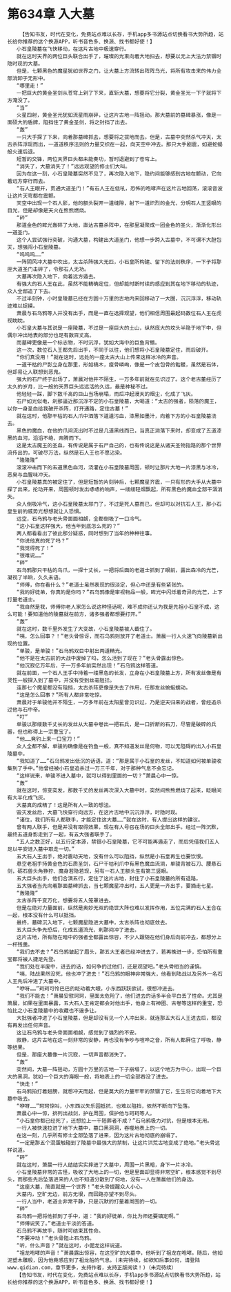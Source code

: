 # 第634章 入大墓
        【告知书友，时代在变化，免费站点难以长存，手机app多书源站点切换看书大势所趋，站长给你推荐的这个换源APP，听书音色多、换源、找书都好使！】
       小石皇陵墓在飞快移动，在这片古地中极速穿行。
       就在这时天界的两位巨头联合出手了，璀璨的光束向着大地扫去，想要以无上大法力禁锢时隐时现的大墓。
       但是，七颗黑色的魔星犹如世界之门，让大墓上方流转出阵阵乌光，将所有攻击来的伟力全部消卸于无形中。
       “哪里走！”
       一把巨大的黄金圣剑从苍穹上剁了下来，直斩大墓，想要将它分裂，黄金圣光一下子就将下方淹没了。
       “当”
       火星四射，黄金圣光犹如流星雨崩碎，让这片古地一阵摇动。那大墓前的墓碑暴涨，像是一面硕大的盾牌，阻挡住了黄金圣剑，将之封挡了出去。
       “轰”
       一只大手探了下来，向着那墓碑抓去，想要将之拔地而去。但是，古墓中突然杀气冲天，太古杀阵浮现而出，一道道秩序法则的力量交织在一起，向天空中冲去。那只大手剧震，如避蛇蝎般火速后退。
       短暂的交锋，两位天界巨头都未能奏功，暂时退避到了苍穹上。
       “消失了，大墓消失了！”远远观望的修士们大叫。
       因为在这一刻，小石皇陵墓突然不见了，再次隐入地下，隐约间能够感到古地在颤动，它向着远方穿行而去。
       “石人王眼开，贯通大道圣门！”有石人王在低吼，恐怖的咆哮声在这片古地回荡，滚滚音波让这片天穹都在震颤。
       天空中出现一个石人影，他的额头裂开一道缝隙，射下一道炽烈的金光，分明石人王竖眼的目光，但是却像是天火在熊熊燃烧。
       “砰”
       那道金色的眸光轰碎了大地，直达古墓杀阵中，在那里凝聚成一团金色的圣火，渐渐化形出一道圣门。
       这个人尝试强行突破，沟通大墓，构建出大道圣门，他想一步跨入古墓中，不可谓不大胆包天，想强闯小石皇陵墓。
       “呜呜呜……”
       一阵阴风冲大墓中吹出，太古杀阵强大无匹，小石皇所构建、留下的法则秩序，一下子将那座大道圣门击碎了，令那石人无功。
       大墓再次隐入地下，向着远方遁去。
       有强大的石人王在此，虽然不能精确定位，但却能时断时续的感应到其在地下移动的轨迹，众人全部追了下去。
       不过半刻钟，小时皇陵墓已经在方圆十万里的古地内来回移动了一大圈，沉沉浮浮，移动轨迹难以捉摸。
       萧晨与石乌鸦等人并没有出手，而是一直在选择观望，他们相信周围最起码数位石人王在虎视眈眈。
       小石皇大墓与其说是一座陵墓，不过是一座巨大的土山，纵然庞大的坟头半隐于地下中，但偶尔冲出地表的部分也足有数百丈高。
       而墓碑更像是一个标志物，不时沉浮，犹如大海中的巨鱼背鳍。
       这一次，数位石人王都先后出手，不同于以往，他们想将小石皇陵墓定住，而后破开。
       “你们真没用！”就在这时，远处的一座太古大山上传来这样冰冷的声音。
       一道干枯的尸影立身在那里，形如槁木，瘦骨嶙峋，像是一个皮包骨的骷髅，虽然是石体，但却易让人联想到恶鬼。
       强大的石尸终于出场了，萧晨对他并不陌生，一万多年前就在见识过了。这个老古董经历了太久的岁月，比一般的天界巨头远远活的久远，最是神秘不过。
       他轻轻一踩，脚下数千高的巨山当场崩塌，而后冲起漫天的烟尘，化成了飞灰。
       石尸如光似电，刹那逼近那沉浮不定的小石皇陵墓，大喝道：“太古的强者，陨落的魔王，以你一身圣血给我破开杀阵，打开通路，定住古墓！”
       就在这时，他那干枯的石人爪中洒落下道道污血，漆黑如墨汁，向着下方的小石皇陵墓浇去。
       黑色的魔血，在他的爪间流出时不过是几道黑线而已，当真正淌落下来时，却变成了五道漆黑的血河，滔滔不绝，奔腾而下。
       这是太古魔王的圣血，有传说是属于石尸自己的，也有传说这是从诸天圣物指路的那个世界流传出的，可破尽万法，纵然是石人王也不愿沾染。
       “隆隆隆”
       滚滚冲击而下的五道黑色血河，浇灌在小石皇陵墓周围，顿时让那片大地一片漆黑与冰冷，恶臭与血腥味冲天。
       小石皇陵墓真的被定住了，但是短暂的片刻钟后，七颗魔星齐震，一只有形的大手从大墓中探了出来，抡动开来，周围顿时发出哧哧的响声，一缕缕轻烟飘起，所有黑色的魔血全部干涸消失。
       众人倒吸冷气，这小石皇陵墓太邪门了，不过是死人墓而已，但却可以对抗石人王，那小石皇生前的威势光想想就让人恐惧。
       远空，石乌鸦与老头骨面面相觑，全都倒吸了一口冷气。
       “这小石皇这样强大，他当年到底怎么死的？”
       两人都看看出了彼此那分疑惑，同时想到了当年的种种往事。
       “你说他真的死了吗？”
       “我觉得死了！”
       “很难说……”
       “砰”
       石乌鸦那只干枯的鸟爪，一探十丈长，一把将后面的老道士抓到了眼前，露出森冷的光芒，凝视了半晌，久久未语。
       “师傅，你在看什么？”老道士虽然表现的很淡定，但心中还是有些紧张的。
       “我的好徒弟，你真的是你吗？”石乌鸦像是审视物品一般，眸光中闪烁着奇异的光芒，上下打量老道士。
       “我自然是我，师傅你老人家怎么说这种怪话呢，难不成你还认为我是先祖小石皇不成，这么可能！要知道他的陵墓就在前方，诸多强者都想要打开。”
       “轰”
       就在这时，数千里外发生了大变故，小石皇陵墓被人截住了。
       “咦，怎么回事？！”老头骨惊讶，而石乌鸦则放开了老道士。萧晨一行人火速飞向陵墓新出现的位置。
       “单骏，是单骏！”石乌鸦双目中射出两道精光。
       “他不是在太古前的大战中废掉了吗，怎么活到了现在？”老头骨露出惊色。
       “他沉寂亿万年后，于一万多年前突然出现！”石乌鸦这样答道。
       就在前面，一个石人王手中持着一缕黑色的长发，立身在小石皇陵墓上方，所有发丝像是有灵性一般探入到了墓中，并没有受到丝毫阻拦。
       连那七个魔星都没有阻挡，太古杀阵更像是失去了作用，任那发丝蜿蜒蠕动。
       “这是怎么回事？”所有人都非常吃惊。
       萧晨对于单骏他并不陌生，一万多年前在太阳星曾见识过，乃是逆天归来的战者，曾经追杀过他与石中帝。
       “叮”
       单骏以那缕数千丈长的发丝从大墓中卷出一把石兵，是一口折断的石刀，尽管是破碎的兵器，但也称得上一宗重宝了。
       “他……竟钓上来一口宝刀！”
       众人全都不解，单骏的确像是在钓鱼一般，真不知道发丝是何物，可以无阻碍的出入小石皇陵墓中。
       “我知道了……”石乌鸦发出低沉的话语，道：“那是属于小石皇的发丝，不知道如何被单骏收集到了手中。”他曾经被小石皇追杀过一万三千年，对于那种气息不会忘记。
       “这样说来，单骏不进入墓中，就可以得到里面的一切？”萧晨心中一惊。
       “轰”
       就在这时，惊变突发，那数千丈的发丝再次深入大墓中时，突然间熊熊燃烧了起来，眨眼间有大半化成飞灰。
       大墓真的成精了！这是所有人一致的想法。
       毁灭发丝后，大墓飞快穿行向远方，在这片古地中沉沉浮浮，时隐时现。
       “诸位，我们所有人都联手，才能定住这大墓……”就在这时，有人提出这样的建议。
       曾有两人联手，但是并没有取得效果，现在有人号召在场的巨头全部出手。经过一阵沉默，最终五道身影走到了一起，有五大强者联手了。
       “五人之数正好，以五行定本源，禁锢小石皇陵墓，它不可能再遁走了，而后凭借我们五人足以平安进入墓中取走一切。”
       五大石人王出手，绝对震动天地，没有什么可以阻挡，纵然是小石皇再生也要饮恨。
       悬空老祖手持黄金色的石质圣剑，石尸干枯利爪中有黑色魔血流淌，单骏背被石刀、腰悬石剑，砺石兽头角狰狞、魔身若隐若现，另有一石人王额头生有第三竖眼。
       五大巨头出手，他们合演五行，定住了这片古地，封住了小石皇陵墓的所有退路。
       五大强者当先向着那面墓碑抓去，当七颗魔星冲出时，五人更是一齐出手，要摘走七星。
       “轰隆隆”
       太古杀阵千变万化，想要将五人笼罩进去。
       但是在绝对力量面前，纵然是奥妙无双的绝世大阵也难以发挥作用，五位完满的石人王合在一起，根本没有什么可以抵挡。
       最终，墓碑沉入地下，七颗魔星隐进大墓中，太古杀阵也彻底敛去。
       五大巨头争先恐后，化成五道流光，刹那间冲了进去。
       这片古地，所有隐在暗中的强者全都露出惊容，不少人跟随在他们身后向前冲去，都想分上一杯残羹。
       “我们去不去？”石乌鸦皱起了眉头，那五大王者已经冲进去了，若再晚进一步，恐怕所有重宝都将被人捷足先登。
       “我们处在半废中，进去的话，如何争的过他们，还是观望吧。”老头骨相当的谨慎。
       “咦，陆战果然没死，他也冲了进去！”石乌鸦的眼神非常强大，他看到陆战以及另外一名石人王先后冲进了大墓中。
       “咿呀……”珂珂可怜巴巴的眨动着大眼，小东西跃跃欲试，很想冲进去。
       “我们不能去！”萧晨安慰珂珂，里面太危险了，他们进去的话多半会平白丢了性命。尤其是萧晨，如果在里面暴露，五大石人王肯定都会对他出手，他身上有神图、古卷等这样的重宝，恐怕比之小石皇陵墓中的收藏也不遑多让。
       大批强者冲进了小石皇陵墓，但是却没有见一个人冲出来，就连那五大石人王进去后，都没有再发出任何声音。
       这让石乌鸦与老头骨面面相觑，感觉到了强烈的不安。
       寂静，这片古地在这一刻非常的安静，再也没有争吵与喧哗之音，所有人都屏住了呼吸，静等结果。
       但是，那座大墓像一片沉寂，一切声音都消失了。
       “轰”
       突然间，大墓一阵摇动，方圆十万里的古地一下子崩塌了，以这个地方为中心，出现一个巨大的黑洞，犹如一个巨大的海眼一般，将地表上的一切全部吞没了进去。
       “快走！”
       石乌鸦拍打着翅膀，就想冲天而起，但是莫大的力量牢牢的禁锢了它，生生将它向着地下大墓中吸去。
       “咿呀……”珂珂惊叫，小东西以失乐园抵抗，也难以阻挡，依然不断向下坠落。
       萧晨心中一惊，排列出战剑，护在周围，保护他与珂珂等人。
       “小石皇你都已经死了，还想拉上一干陪葬者不成？”石乌鸦极力对抗，但是根本无用。
       一行人被快速拉进了地下大墓中，墓口黑洞洞，吞噬地表上的一切。
       在这一刻，几乎所有修士全部坠落了进来，因为这片古地彻底的崩塌了。
       “一定是那五个混蛋触碰到了陵墓中最强大的禁制，让这片洪荒古地变成了绝地。”老头骨这样说道。
       “砰”
       就在这时，萧晨一行人结结实实摔进了大墓中，周围一片黑暗，身下一片冰冷。
       小石皇陵墓非常的古怪，吸收了大地上的一切，但是里面却显得非常空旷，根本感觉不到尽头，而那些先后坠落进来的人也不知道分散到了何地，没有一人在萧晨他们的身边。
       “这座大墓，简直就是一个世界！”老头骨提醒众人小心。
       大墓内，空旷无边，前方无垠，而回路亦望不到尽头。
       一行人当中，老道士非常平静，只是沉默的打量着周围的一切。
       “砰”
       石乌鸦一把将他抓到了手中，道：“我的好徒弟，你比为师还要镇定啊。”
       “师傅说笑了。”老道士平淡的答道。
       石乌鸦不再放手，随时可结束其性命。
       “不要冲动！”老头骨阻止石乌鸦。
       “听，什么声音？”就在这时，小倔龙这样说道。
       “祖龙咆哮的声音！”萧晨露出惊容，在这空旷的大墓中，他听到了祖龙在咆哮。随后，他如泥塑木雕般，因为他竟感应到了祖龙船的气息。(未完待续，如欲知后事如何，请登陆www.qidian.com，章节更多，支持作者，支持正版阅读！)（未完待续）
       【告知书友，时代在变化，免费站点难以长存，手机app多书源站点切换看书大势所趋，站长给你推荐的这个换源APP，听书音色多、换源、找书都好使！】